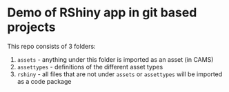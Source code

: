 # Demo of RShiny app in git based projects

This repo consists of 3 folders:

1. `assets` - anything under this folder is imported as an asset (in CAMS)
2. `assettypes` - definitions of the different asset types
3. `rshiny` - all files that are not under `assets` or `assettypes`
   will be imported as a code package
